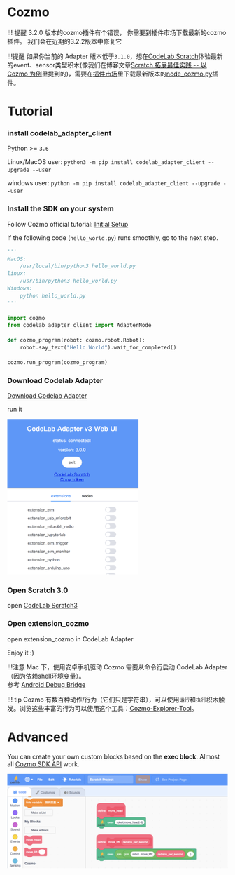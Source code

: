 # Cozmo
!!! 提醒
    3.2.0 版本的cozmo插件有个错误， 你需要到插件市场下载最新的cozmo插件。
    我们会在近期的3.2.2版本中修复它

!!!提醒
    如果你当前的 Adapter 版本低于`3.1.0`，想在[CodeLab Scratch](https://scratch3v3.codelab.club/)体验最新的event、sensor类型积木(像我们在博客文章[Scratch 拓展最佳实践 -- 以 Cozmo 为例]()里提到的)，需要在[插件市场](/extension_guide/extension_market/)里下载最新版本的[node_cozmo.py](https://github.com/CodeLabClub/codelab_adapter_extensions/blob/master/nodes_v3/node_cozmo.py)插件。

# Tutorial

### install codelab_adapter_client

Python >= `3.6`

Linux/MacOS user: `python3 -m pip install codelab_adapter_client --upgrade --user`

windows user: `python -m pip install codelab_adapter_client --upgrade --user`

### Install the SDK on your system

Follow Cozmo official tutorial: [Initial Setup](http://cozmosdk.anki.com/docs/initial.html)

If the following code (`hello_world.py`) runs smoothly, go to the next step.

```python
'''
MacOS:
    /usr/local/bin/python3 hello_world.py
linux:
    /usr/bin/python3 hello_world.py
Windows:
    python hello_world.py
'''

import cozmo
from codelab_adapter_client import AdapterNode

def cozmo_program(robot: cozmo.robot.Robot):
    robot.say_text("Hello World").wait_for_completed()

cozmo.run_program(cozmo_program)
```

### Download Codelab Adapter

<a href="https://adapter.codelab.club/user_guide/install/">Download Codelab Adapter</a>

run it

<img width=300 src="/img/v2/adapter_scratch_style_ui.png"/>

<!--
### find your local python3 path(Windows users can skip this step)
edit `~/codelab_adapter/extensions/extension_vector.py`, replace python3_path with your local python3 path: `which python3`.

![](/video/scratch-python3-path_37d6feee.png)

restart Codelab Adapter.
-->

### Open Scratch 3.0

open [CodeLab Scratch3](https://scratch3v3.codelab.club/)

### Open extension_cozmo

open extension_cozmo in CodeLab Adapter

Enjoy it :)

!!!注意
    Mac 下，使用安卓手机驱动 Cozmo 需要从命令行启动 CodeLab Adapter（因为依赖shell环境变量）。  
    参考 [Android Debug Bridge](http://cozmosdk.anki.com/docs/adb.html#android-debug-bridge)

!!! tip
    Cozmo 有数百种动作/行为（它们只是字符串），可以使用`运行`和`执行`积木触发。浏览这些丰富的行为可以使用这个工具：[Cozmo-Explorer-Tool](https://github.com/GrinningHermit/Cozmo-Explorer-Tool)。

# Advanced
You can create your own custom  blocks based on the **exec block**. Almost all [Cozmo SDK API](http://cozmosdk.anki.com/docs/index.html) work.


![](/img/cecd9fbb3aea5e8f17438c1636178369.png)